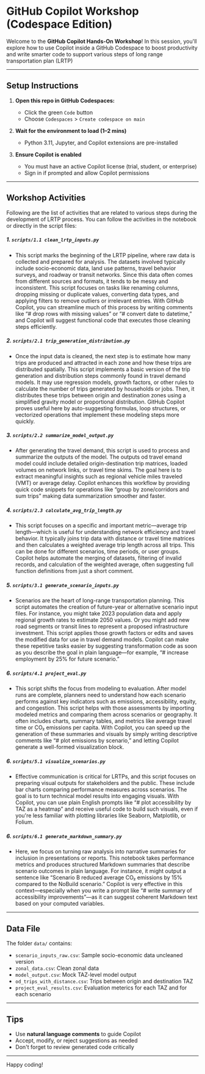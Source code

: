 # GitHub Copilot Workshop (Codespace Edition)

Welcome to the **GitHub Copilot Hands-On Workshop**! In this session, you'll explore how to use Copilot inside a GitHub Codespace to boost productivity and write smarter code to support various steps of long range transportation plan (LRTP)

---

## Setup Instructions

1. **Open this repo in GitHub Codespaces:**
   - Click the green `Code` button
   - Choose `Codespaces` > `Create codespace on main`

2. **Wait for the environment to load (1–2 mins)**
   - Python 3.11, Jupyter, and Copilot extensions are pre-installed

3. **Ensure Copilot is enabled**
   - You must have an active Copilot license (trial, student, or enterprise)
   - Sign in if prompted and allow Copilot permissions

---

## Workshop Activities

Following are the list of activities that are related to various steps during the development of LRTP process.
You can follow the activities in the notebook or directly in the script files:

##### 1. `scripts/1.1 clean_lrtp_inputs.py`
- This script marks the beginning of the LRTP pipeline, where raw data is collected and prepared for analysis. The datasets involved typically include socio-economic data, land use patterns, travel behavior surveys, and roadway or transit networks. Since this data often comes from different sources and formats, it tends to be messy and inconsistent. This script focuses on tasks like renaming columns, dropping missing or duplicate values, converting data types, and applying filters to remove outliers or irrelevant entries. With GitHub Copilot, you can streamline much of this process by writing comments like “# drop rows with missing values” or “# convert date to datetime,” and Copilot will suggest functional code that executes those cleaning steps efficiently.

##### 2. `scripts/2.1 trip_generation_distribution.py`
- Once the input data is cleaned, the next step is to estimate how many trips are produced and attracted in each zone and how these trips are distributed spatially. This script implements a basic version of the trip generation and distribution steps commonly found in travel demand models. It may use regression models, growth factors, or other rules to calculate the number of trips generated by households or jobs. Then, it distributes these trips between origin and destination zones using a simplified gravity model or proportional distribution. GitHub Copilot proves useful here by auto-suggesting formulas, loop structures, or vectorized operations that implement these modeling steps more quickly.

##### 3. `scripts/2.2 summarize_model_output.py`
- After generating the travel demand, this script is used to process and summarize the outputs of the model. The outputs od travel emand model could include detailed origin-destination trip matrices, loaded volumes on network links, or travel time skims. The goal here is to extract meaningful insights such as regional vehicle miles traveled (VMT) or average delay. Copilot enhances this workflow by providing quick code snippets for operations like “group by zone/corridors and sum trips” making data summarization smoother and faster. 

##### 4. `scripts/2.3 calculate_avg_trip_length.py`
- This script focuses on a specific and important metric—average trip length—which is useful for understanding network efficiency and travel behavior. It typically joins trip data with distance or travel time matrices and then calculates a weighted average trip length across all trips. This can be done for different scenarios, time periods, or user groups. Copilot helps automate the merging of datasets, filtering of invalid records, and calculation of the weighted average, often suggesting full function definitions from just a short comment.

##### 5. `scripts/3.1 generate_scenario_inputs.py`
- Scenarios are the heart of long-range transportation planning. This script automates the creation of future-year or alternative scenario input files. For instance, you might take 2023 population data and apply regional growth rates to estimate 2050 values. Or you might add new road segments or transit lines to represent a proposed infrastructure investment. This script applies those growth factors or edits and saves the modified data for use in travel demand models. Copilot can make these repetitive tasks easier by suggesting transformation code as soon as you describe the goal in plain language—for example, “# increase employment by 25% for future scenario.”

##### 6. `scripts/4.1 project_eval.py`
- This script shifts the focus from modeling to evaluation. After model runs are complete, planners need to understand how each scenario performs against key indicators such as emissions, accessibility, equity, and congestion. This script helps with those assessments by importing modeled metrics and comparing them across scenarios or geography. It often includes charts, summary tables, and metrics like average travel time or CO₂ emissions per capita. With Copilot, you can speed up the generation of these summaries and visuals by simply writing descriptive comments like “# plot emissions by scenario,” and letting Copilot generate a well-formed visualization block.

##### 6. `scripts/5.1 visualize_scenarios.py`
- Effective communication is critical for LRTPs, and this script focuses on preparing visual outputs for stakeholders and the public. These include bar charts comparing performance measures across scenarios. The goal is to turn technical model results into engaging visuals. With Copilot, you can use plain English prompts like “# plot accessibility by TAZ as a heatmap” and receive useful code to build such visuals, even if you're less familiar with plotting libraries like Seaborn, Matplotlib, or Folium.

##### 6. `scripts/6.1 generate_markdown_summary.py`
- Here, we focus on turning raw analysis into narrative summaries for inclusion in presentations or reports. This notebook takes performance metrics and produces structured Markdown summaries that describe scenario outcomes in plain language. For instance, it might output a sentence like “Scenario B reduced average CO₂ emissions by 15% compared to the NoBuild scenario.” Copilot is very effective in this context—especially when you write a prompt like “# write summary of accessibility improvements”—as it can suggest coherent Markdown text based on your computed variables.

---

## Data File

The folder `data/` contains:
- `scenario_inputs_raw.csv`: Sample socio-economic data uncleaned version
- `zonal_data.csv`: Clean zonal data
- `model_output.csv`: Mock TAZ-level model output
- `od_trips_with_distance.csv`: Trips between origin and destination TAZ
- `project_eval_results.csv`: Evaluation meterics for each TAZ and for each scenario

---

## Tips

- Use **natural language comments** to guide Copilot
- Accept, modify, or reject suggestions as needed
- Don't forget to review generated code critically

---

Happy coding!
